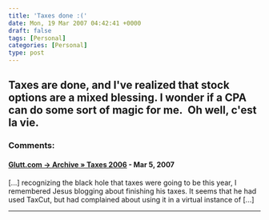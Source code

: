 ```yaml
---
title: 'Taxes done :('
date: Mon, 19 Mar 2007 04:42:41 +0000
draft: false
tags: [Personal]
categories: [Personal]
type: post
---
```


Taxes are done, and I've realized that stock options are a mixed blessing. I wonder if a CPA can do some sort of magic for me.  Oh well, c'est la vie.
---
### Comments:
#### [Glutt.com &rarr; Archive &raquo; Taxes 2006](http://glutt.com/2007/03/22/taxes-2006/ "") - <time datetime="2007-03-23 01:12:21">Mar 5, 2007</time>

\[...\] recognizing the black hole that taxes were going to be this year, I remembered Jesus blogging about finishing his taxes. It seems that he had used TaxCut, but had complained about using it in a virtual instance of \[...\]
<hr />
